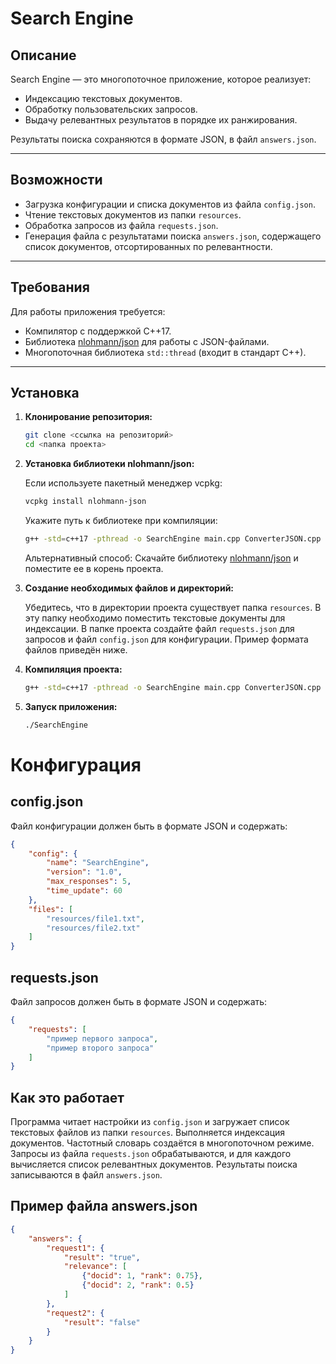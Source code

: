 # Search Engine  

## Описание  
Search Engine — это многопоточное приложение, которое реализует:  
- Индексацию текстовых документов.  
- Обработку пользовательских запросов.  
- Выдачу релевантных результатов в порядке их ранжирования.  

Результаты поиска сохраняются в формате JSON, в файл `answers.json`.  

---

## Возможности  
- Загрузка конфигурации и списка документов из файла `config.json`.  
- Чтение текстовых документов из папки `resources`.  
- Обработка запросов из файла `requests.json`.  
- Генерация файла с результатами поиска `answers.json`, содержащего список документов, отсортированных по релевантности.  

---

## Требования  
Для работы приложения требуется:  
- Компилятор с поддержкой C++17.  
- Библиотека [nlohmann/json](https://github.com/nlohmann/json) для работы с JSON-файлами.  
- Многопоточная библиотека `std::thread` (входит в стандарт C++).  

---

## Установка

1. **Клонирование репозитория:**

    ```bash
    git clone <ссылка на репозиторий>
    cd <папка проекта>
    ```

2. **Установка библиотеки nlohmann/json:**

    Если используете пакетный менеджер vcpkg:

    ```bash
    vcpkg install nlohmann-json
    ```

    Укажите путь к библиотеке при компиляции:

    ```bash
    g++ -std=c++17 -pthread -o SearchEngine main.cpp ConverterJSON.cpp InvertedIndex.cpp SearchServer.cpp -I<путь_к_vcpkg>/installed/x64-linux/include -ljsoncpp
    ```

    Альтернативный способ:
    Скачайте библиотеку [nlohmann/json](https://github.com/nlohmann/json) и поместите ее в корень проекта.

3. **Создание необходимых файлов и директорий:**

    Убедитесь, что в директории проекта существует папка `resources`. В эту папку необходимо поместить текстовые документы для индексации.
    В папке проекта создайте файл `requests.json` для запросов и файл `config.json` для конфигурации. Пример формата файлов приведён ниже.

4. **Компиляция проекта:**

    ```bash
    g++ -std=c++17 -pthread -o SearchEngine main.cpp ConverterJSON.cpp InvertedIndex.cpp SearchServer.cpp -Iinclude
    ```

5. **Запуск приложения:**

    ```bash
    ./SearchEngine
    ```

# Конфигурация

## config.json

Файл конфигурации должен быть в формате JSON и содержать:

```json
{
    "config": {
        "name": "SearchEngine",
        "version": "1.0",
        "max_responses": 5,
        "time_update": 60
    },
    "files": [
        "resources/file1.txt",
        "resources/file2.txt"
    ]
}
```

## requests.json

Файл запросов должен быть в формате JSON и содержать:

```json
{
    "requests": [
        "пример первого запроса",
        "пример второго запроса"
    ]
}
```
## Как это работает

Программа читает настройки из `config.json` и загружает список текстовых файлов из папки `resources`.
Выполняется индексация документов. Частотный словарь создаётся в многопоточном режиме.
Запросы из файла `requests.json` обрабатываются, и для каждого вычисляется список релевантных документов.
Результаты поиска записываются в файл `answers.json`.

## Пример файла answers.json

```json
{
    "answers": {
        "request1": {
            "result": "true",
            "relevance": [
                {"docid": 1, "rank": 0.75},
                {"docid": 2, "rank": 0.5}
            ]
        },
        "request2": {
            "result": "false"
        }
    }
}
